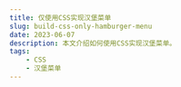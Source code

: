 ```yaml
---
title: 仅使用CSS实现汉堡菜单
slug: build-css-only-hamburger-menu
date: 2023-06-07
description: 本文介绍如何使用CSS实现汉堡菜单。
tags: 
    - CSS
    - 汉堡菜单
---
```

